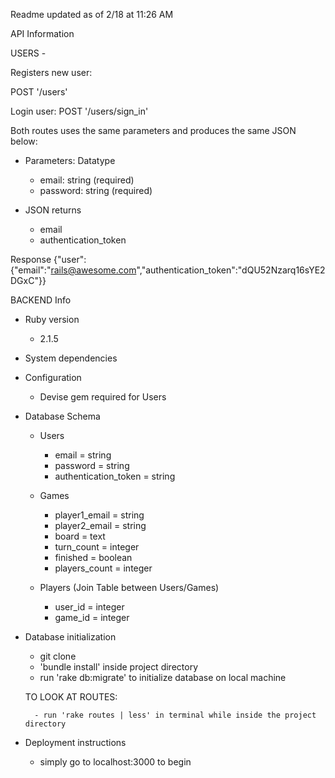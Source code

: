 

Readme updated as of 2/18 at 11:26 AM

API Information

USERS -

Registers new user:

POST '/users'

Login user:
POST '/users/sign_in'

Both routes uses the same parameters and produces the same JSON below:

* Parameters: Datatype
  - email: string (required)
  - password: string (required)

* JSON returns
	- email
	- authentication_token

Response
{"user":{"email":"rails@awesome.com","authentication_token":"dQU52Nzarq16sYE2DGxC"}}


BACKEND Info

* Ruby version

	- 2.1.5

* System dependencies

* Configuration

	- Devise gem required for Users

* Database Schema

	* Users
		- email = string
		- password = string
		- authentication_token = string

	* Games

		- player1_email = string
		- player2_email = string
		- board = text
		- turn_count = integer
		- finished = boolean
		- players_count = integer

	- Players (Join Table between Users/Games)

		- user_id = integer
		- game_id = integer


* Database initialization

	- git clone
	- 'bundle install' inside project directory
	- run 'rake db:migrate' to initialize database on local machine

	TO LOOK AT ROUTES:

		- run 'rake routes | less' in terminal while inside the project directory


* Deployment instructions

	- simply go to localhost:3000 to begin
